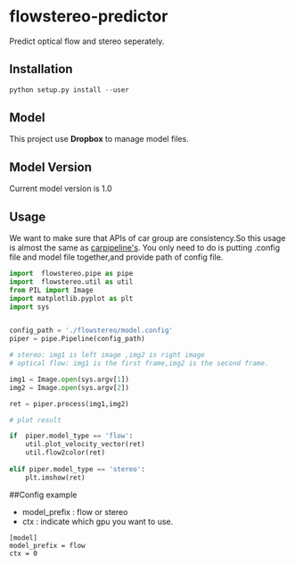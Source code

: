# flowstereo-predictor
Predict optical flow and stereo seperately.

## Installation
``` python
python setup.py install --user
```

## Model
This project use **Dropbox** to manage model files. 

## Model Version
Current model version is 1.0
 

## Usage
We want to make sure that APIs of car group are consistency.So this usage is almost the same as [carpipeline's](https://github.com/TuSimple/erya-fuyi-car).
You only need to do is putting .config file and model file together,and provide path of config file. 

``` python
import  flowstereo.pipe as pipe
import  flowstereo.util as util
from PIL import Image
import matplotlib.pyplot as plt
import sys


config_path = './flowstereo/model.config'
piper = pipe.Pipeline(config_path)

# stereo: img1 is left image ,img2 is right image
# optical flow: img1 is the first frame,img2 is the second frame.

img1 = Image.open(sys.argv[1])
img2 = Image.open(sys.argv[2])

ret = piper.process(img1,img2)

# plot result

if  piper.model_type == 'flow':
    util.plot_velocity_vector(ret)
    util.flow2color(ret)
    
elif piper.model_type == 'stereo':
    plt.imshow(ret)

```

##Config example
- model_prefix :  flow or stereo 
- ctx : indicate which gpu you want to use.
``` config
[model]
model_prefix = flow  
ctx = 0
```
